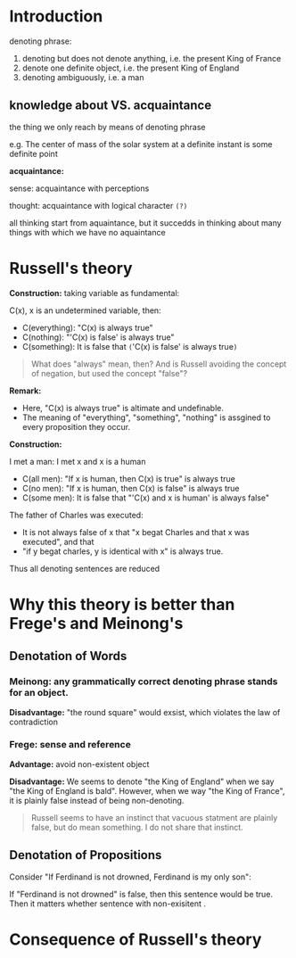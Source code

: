 # Introduction

denoting phrase:

1. denoting but does not denote anything, i.e. the present King of France
2. denote one definite object, i.e. the present King of England
3. denoting ambiguously, i.e. a man

## knowledge about VS. acquaintance

the thing we only reach by means of denoting phrase

e.g. The center of mass of the solar system at a definite instant is some definite point

**acquaintance:**

sense: acquaintance with perceptions

thought: acquaintance with logical character `(?)`

all thinking start from aquaintance, but it succedds in thinking about many things with which we have no aquaintance

# Russell's theory

**Construction:** taking variable as fundamental:

C(x), x is an undetermined variable, then:

- C(everything): "C(x) is always true"
- C(nothing): "'C(x) is false' is always true"
- C(something): It is false that `(`'C(x) is false' is always true`)`

> What does "always" mean, then? And is Russell avoiding the concept of negation, but used the concept "false"?

**Remark:**

- Here, "C(x) is always true" is altimate and undefinable.
- The meaning of "everything", "something", "nothing" is assgined to every proposition they occur.

**Construction:**

I met a man: I met x and x is a human

- C(all men): "If x is human, then C(x) is true" is always true
- C(no men): "If x is human, then C(x) is false" is always true
- C(some men): It is false that "'C(x) and x is human' is always false"

The father of Charles was executed:

- It is not always false of x that "x begat Charles and that x was executed", and that
- "if y begat charles, y is identical with x" is always true.

Thus all denoting sentences are reduced

# Why this theory is better than Frege's and Meinong's

## Denotation of Words

### Meinong: any grammatically correct denoting phrase stands for an object.

**Disadvantage:** "the round square" would exsist, which violates the law of contradiction



### Frege: sense and reference

**Advantage:** avoid non-existent object

**Disadvantage:** We seems to denote "the King of England" when we say "the King of England is bald". However, when we way "the King of France", it is plainly false instead of being non-denoting.


> Russell seems to have an instinct that vacuous statment are plainly false, but do mean something. I do not share that instinct.


## Denotation of Propositions

Consider "If Ferdinand is not drowned, Ferdinand is my only son":

If "Ferdinand is not drowned" is false, then this sentence would be true. Then it matters whether sentence with non-exisitent .


# Consequence of Russell's theory
